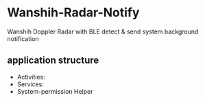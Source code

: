 # Wanshih-Radar-Notify
Wanshih Doppler Radar with BLE detect &amp; send system background notification

## application structure
 - Activities:
 - Services:
 - System-permission Helper
